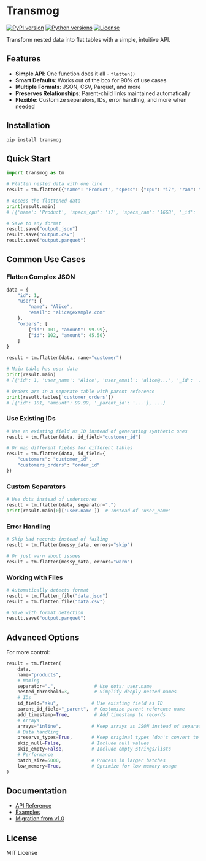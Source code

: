 # Transmog

[![PyPI version](https://img.shields.io/pypi/v/transmog.svg?logo=pypi)](https://pypi.org/project/transmog/)
[![Python versions](https://img.shields.io/badge/python-3.9%2B-blue?logo=python)](https://pypi.org/project/transmog/)
[![License](https://img.shields.io/github/license/scottdraper8/transmog.svg?logo=github)](https://github.com/scottdraper8/transmog/blob/main/LICENSE)

Transform nested data into flat tables with a simple, intuitive API.

## Features

- **Simple API**: One function does it all - `flatten()`
- **Smart Defaults**: Works out of the box for 90% of use cases
- **Multiple Formats**: JSON, CSV, Parquet, and more
- **Preserves Relationships**: Parent-child links maintained automatically
- **Flexible**: Customize separators, IDs, error handling, and more when needed

## Installation

```bash
pip install transmog
```

## Quick Start

```python
import transmog as tm

# Flatten nested data with one line
result = tm.flatten({"name": "Product", "specs": {"cpu": "i7", "ram": "16GB"}})

# Access the flattened data
print(result.main)
# [{'name': 'Product', 'specs_cpu': 'i7', 'specs_ram': '16GB', '_id': '...'}]

# Save to any format
result.save("output.json")
result.save("output.csv")
result.save("output.parquet")
```

## Common Use Cases

### Flatten Complex JSON

```python
data = {
    "id": 1,
    "user": {
        "name": "Alice",
        "email": "alice@example.com"
    },
    "orders": [
        {"id": 101, "amount": 99.99},
        {"id": 102, "amount": 45.50}
    ]
}

result = tm.flatten(data, name="customer")

# Main table has user data
print(result.main)
# [{'id': 1, 'user_name': 'Alice', 'user_email': 'alice@...', '_id': '...'}]

# Orders are in a separate table with parent reference
print(result.tables['customer_orders'])
# [{'id': 101, 'amount': 99.99, '_parent_id': '...'}, ...]
```

### Use Existing IDs

```python
# Use an existing field as ID instead of generating synthetic ones
result = tm.flatten(data, id_field="customer_id")

# Or map different fields for different tables
result = tm.flatten(data, id_field={
    "customers": "customer_id",
    "customers_orders": "order_id"
})
```

### Custom Separators

```python
# Use dots instead of underscores
result = tm.flatten(data, separator=".")
print(result.main[0]['user.name'])  # Instead of 'user_name'
```

### Error Handling

```python
# Skip bad records instead of failing
result = tm.flatten(messy_data, errors="skip")

# Or just warn about issues
result = tm.flatten(messy_data, errors="warn")
```

### Working with Files

```python
# Automatically detects format
result = tm.flatten_file("data.json")
result = tm.flatten_file("data.csv")

# Save with format detection
result.save("output.parquet")
```



## Advanced Options

For more control:

```python
result = tm.flatten(
    data,
    name="products",
    # Naming
    separator=".",              # Use dots: user.name
    nested_threshold=3,         # Simplify deeply nested names
    # IDs
    id_field="sku",            # Use existing field as ID
    parent_id_field="_parent",  # Customize parent reference name
    add_timestamp=True,         # Add timestamp to records
    # Arrays
    arrays="inline",           # Keep arrays as JSON instead of separate tables
    # Data handling
    preserve_types=True,       # Keep original types (don't convert to strings)
    skip_null=False,           # Include null values
    skip_empty=False,          # Include empty strings/lists
    # Performance
    batch_size=5000,           # Process in larger batches
    low_memory=True,           # Optimize for low memory usage
)
```

## Documentation

- [API Reference](https://scottdraper8.github.io/transmog/api.html)
- [Examples](examples/)
- [Migration from v1.0](docs/migration.md)

## License

MIT License
